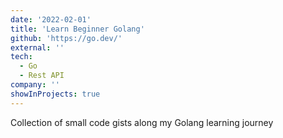 ```yaml
---
date: '2022-02-01'
title: 'Learn Beginner Golang'
github: 'https://go.dev/'
external: ''
tech:
  - Go
  - Rest API
company: ''
showInProjects: true
---
```


Collection of small code gists along my Golang learning journey